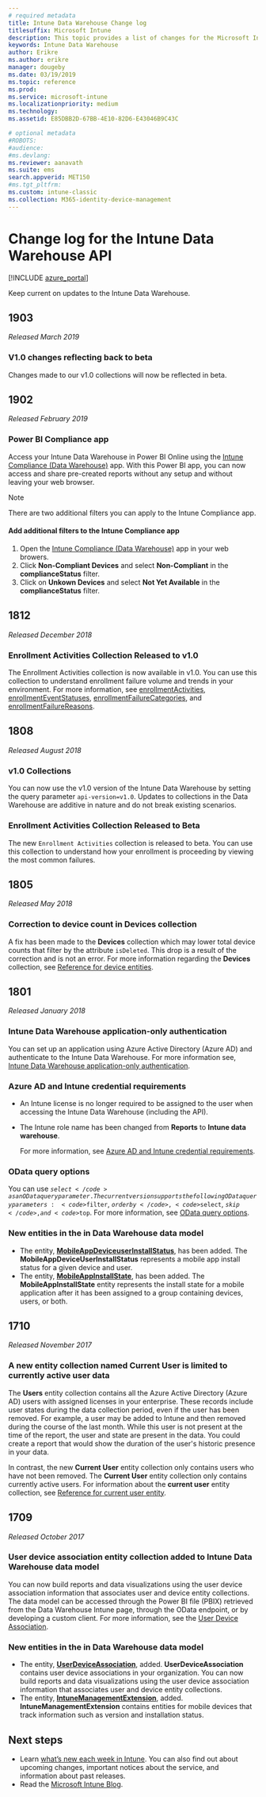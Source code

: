 ```yaml
---
# required metadata
title: Intune Data Warehouse Change log 
titlesuffix: Microsoft Intune
description: This topic provides a list of changes for the Microsoft Intune Data Warehouse API.
keywords: Intune Data Warehouse
author: Erikre
ms.author: erikre
manager: dougeby
ms.date: 03/19/2019
ms.topic: reference
ms.prod:
ms.service: microsoft-intune
ms.localizationpriority: medium
ms.technology:
ms.assetid: E85DBB2D-67BB-4E10-82D6-E43046B9C43C

# optional metadata
#ROBOTS:
#audience:
#ms.devlang:
ms.reviewer: aanavath
ms.suite: ems
search.appverid: MET150
#ms.tgt_pltfrm:
ms.custom: intune-classic
ms.collection: M365-identity-device-management
---
```


# Change log for the Intune Data Warehouse API

[!INCLUDE [azure_portal](./includes/azure_portal.md)]

Keep current on updates to the Intune Data Warehouse.

## 1903
_Released March 2019_

### V1.0 changes reflecting back to beta 

Changes made to our v1.0 collections will now be reflected in beta.

## 1902 
_Released February 2019_

### Power BI Compliance app 

Access your Intune Data Warehouse in Power BI Online using the [Intune Compliance (Data Warehouse)](https://app.powerbi.com/groups/me/getapps/services/Intune_dw_compliance) app. With this Power BI app, you can now access and share pre-created reports without any setup and without leaving your web browser. 

> [!NOTE]
> There are two additional filters you can apply to the Intune Compliance app.

#### Add additional filters to the Intune Compliance app
1. Open the [Intune Compliance (Data Warehouse)](https://app.powerbi.com/groups/me/getapps/services/Intune_dw_compliance) app in your web browers.
2. Click **Non-Compliant Devices** and select **Non-Compliant** in the **complianceStatus** filter. 
3. Click on **Unkown Devices** and select **Not Yet Available** in the **complianceStatus** filter. 

## 1812 
_Released December 2018_

### Enrollment Activities Collection Released to v1.0 

The Enrollment Activities collection is now available in v1.0. You can use this collection to understand enrollment failure volume and trends in your environment. For more information, see [enrollmentActivities](intune-data-warehouse-collections.md#enrollmentactivities), [enrollmentEventStatuses](intune-data-warehouse-collections.md#enrollmenteventstatuses), [enrollmentFailureCategories](intune-data-warehouse-collections.md#enrollmentfailurecategories), and [enrollmentFailureReasons](intune-data-warehouse-collections.md#enrollmentfailurereasons).

## 1808
_Released August 2018_

### v1.0 Collections  

You can now use the v1.0 version of the Intune Data Warehouse by setting the query parameter `api-version=v1.0`. Updates to collections in the Data Warehouse are additive in nature and do not break existing scenarios.

### Enrollment Activities Collection Released to Beta

The new `Enrollment Activities` collection is released to beta. You can use this collection to understand how your enrollment is proceeding by viewing the most common failures. 


## 1805
_Released May 2018_

### Correction to device count in **Devices** collection 

A fix has been made to the **Devices** collection which may lower total device counts that filter by the attribute `isDeleted`. This drop is a result of the correction and is not an error. For more information regarding the **Devices** collection, see [Reference for device entities](reports-ref-devices.md). 


## 1801
_Released January 2018_

### Intune Data Warehouse application-only authentication <!-- 1867540 -->

You can set up an application using Azure Active Directory (Azure AD) and authenticate to the Intune Data Warehouse. For more information see, [Intune Data Warehouse application-only authentication](data-warehouse-app-only-auth.md).

### Azure AD and Intune credential requirements <!-- 2077525 -->

- An Intune license is no longer required to be assigned to the user when accessing the Intune Data Warehouse (including the API).
- The Intune role name has been changed from **Reports** to **Intune data warehouse**. 

    For more information, see [Azure AD and Intune credential requirements](reports-api-url.md#azure-ad-and-intune-credential-requirements).

### OData query options <!-- 2077711 -->

You can use <code>$select</code> as an OData query parameter. The current version supports the following OData query parameters: <code>$filter</code>, <code>$orderby</code>, <code>$select</code>, <code>$skip</code>, and <code>$top</code>. For more information, see [OData query options](reports-api-url.md#odata-query-options).

### New entities in the in Data Warehouse data model <!-- 2077804 -->

 - The entity, [**MobileAppDeviceuserInstallStatus**](reports-ref-application.md), has been added. The **MobileAppDeviceUserInstallStatus** represents a mobile app install status for a given device and user.
 - The entity, [**MobileAppInstallState**](reports-ref-application.md#mobileappinstallstate), has been added. The **MobileAppInstallState** entity represents the install state for a mobile application after it has been assigned to a group containing devices, users, or both. 

## 1710
_Released November  2017_

### A new entity collection named Current User is limited to currently active user data <!-- 1544273 -->

The **Users** entity collection contains all the Azure Active Directory (Azure AD) users with assigned licenses in your enterprise. These records include user states during the data collection period, even if the user has been removed. For example, a user may be added to Intune and then removed during the course of the last month. While this user is not present at the time of the report, the user and state are present in the data. You could create a report that would show the duration of the user's historic presence in your data.

In contrast, the new **Current User** entity collection only contains users who have not been removed. The **Current User** entity collection only contains currently active users. For information about the **current user** entity collection, see [Reference for current user entity](reports-ref-current-user.md).

## 1709
_Released October  2017_

### User device association entity collection added to Intune Data Warehouse data model <!-- 1187917 -->

You can now build reports and data visualizations using the user device association information that associates user and device entity collections. The data model can be accessed through the Power BI file (PBIX) retrieved from the Data Warehouse Intune page, through the OData endpoint, or by developing a custom client. For more information, see the [User Device Association](reports-ref-user-device.md).

### New entities in the in Data Warehouse data model <!-- 1479526 --><!-- -->

 - The entity, [**UserDeviceAssociation**](reports-ref-user-device.md), added. **UserDeviceAssociation** contains user device associations in your organization. You can now build reports and data visualizations using the user device association information that associates user and device entity collections.  
 - The entity, [**IntuneManagementExtension**](reports-ref-intunemanagementextension.md), added. **IntuneManagementExtension** contains entities for mobile devices that track information such as version and installation status.

## Next steps
 - Learn [what’s new each week in Intune](whats-new.md). You can also find out about upcoming changes, important notices about the service, and information about past releases.
 - Read the [Microsoft Intune Blog](https://go.microsoft.com/fwlink/?LinkID=273882).
